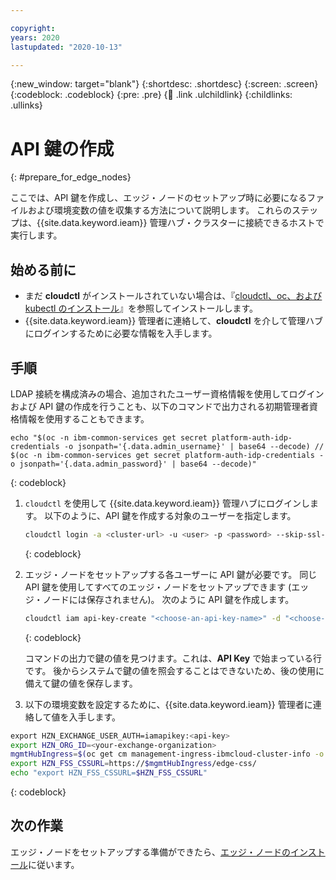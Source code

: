 ```yaml
---

copyright:
years: 2020
lastupdated: "2020-10-13"

---
```


{:new_window: target="blank"}
{:shortdesc: .shortdesc}
{:screen: .screen}
{:codeblock: .codeblock}
{:pre: .pre}
{:child: .link .ulchildlink}
{:childlinks: .ullinks}

# API 鍵の作成
{: #prepare_for_edge_nodes}

ここでは、API 鍵を作成し、エッジ・ノードのセットアップ時に必要になるファイルおよび環境変数の値を収集する方法について説明します。 これらのステップは、{{site.data.keyword.ieam}} 管理ハブ・クラスターに接続できるホストで実行します。

## 始める前に

* まだ **cloudctl** がインストールされていない場合は、『[cloudctl、oc、および kubectl のインストール](../cli/cloudctl_oc_cli.md)』を参照してインストールします。
* {{site.data.keyword.ieam}} 管理者に連絡して、**cloudctl** を介して管理ハブにログインするために必要な情報を入手します。

## 手順

LDAP 接続を構成済みの場合、追加されたユーザー資格情報を使用してログインおよび API 鍵の作成を行うことも、以下のコマンドで出力される初期管理者資格情報を使用することもできます。
```
echo "$(oc -n ibm-common-services get secret platform-auth-idp-credentials -o jsonpath='{.data.admin_username}' | base64 --decode) // $(oc -n ibm-common-services get secret platform-auth-idp-credentials -o jsonpath='{.data.admin_password}' | base64 --decode)"
```
{: codeblock}

1. `cloudctl` を使用して {{site.data.keyword.ieam}} 管理ハブにログインします。 以下のように、API 鍵を作成する対象のユーザーを指定します。

   ```bash
   cloudctl login -a <cluster-url> -u <user> -p <password> --skip-ssl-validation
   ```
   {: codeblock}

2. エッジ・ノードをセットアップする各ユーザーに API 鍵が必要です。 同じ API 鍵を使用してすべてのエッジ・ノードをセットアップできます (エッジ・ノードには保存されません)。 次のように API 鍵を作成します。

   ```bash
   cloudctl iam api-key-create "<choose-an-api-key-name>" -d "<choose-an-api-key-description>"
   ```
   {: codeblock}

   コマンドの出力で鍵の値を見つけます。これは、**API Key** で始まっている行です。 後からシステムで鍵の値を照会することはできないため、後の使用に備えて鍵の値を保存します。

3. 以下の環境変数を設定するために、{{site.data.keyword.ieam}} 管理者に連絡して値を入手します。

  ```bash
  export HZN_EXCHANGE_USER_AUTH=iamapikey:<api-key>
  export HZN_ORG_ID=<your-exchange-organization>
  mgmtHubIngress=$(oc get cm management-ingress-ibmcloud-cluster-info -o jsonpath='{.data.cluster_ca_domain}')
  export HZN_FSS_CSSURL=https://$mgmtHubIngress/edge-css/
  echo "export HZN_FSS_CSSURL=$HZN_FSS_CSSURL"
  ```
  {: codeblock}

## 次の作業

エッジ・ノードをセットアップする準備ができたら、[エッジ・ノードのインストール](../installing/installing_edge_nodes.md)に従います。


